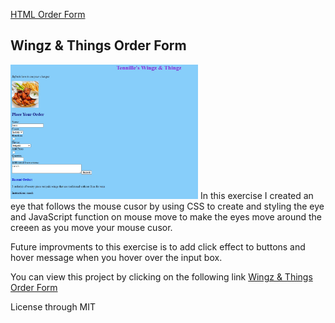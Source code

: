 <a href="https://github.com/TennWilliams/HTML-Food-Order-Form"> HTML Order Form </a>
## Wingz & Things Order Form
<img src="Screenshot.jpg" width="300">
In this exercise I created an eye that follows the mouse cusor by using CSS to create and styling the eye and JavaScript function on mouse move to make the eyes move around the creeen as you move your mouse cusor.  

Future improvments to this exercise is to add click effect to buttons and hover message when you hover over the input box.

You can view this project by clicking on the following link <a href="https://tennwilliams.github.io/HTML-Food-Order-Form/"> Wingz & Things Order Form </a> 

License through MIT
